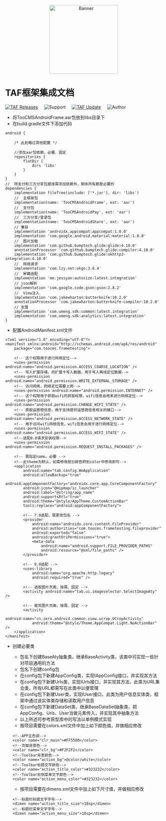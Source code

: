 <p align="center">
  <img src="https://avatars3.githubusercontent.com/u/38806334?s=400&u=b20d7b719e126e45e3d45c0ff04d0597ae3ed703&v=4" width="220" height="220" alt="Banner" />
</p>

# TAF框架集成文档

[![TAF Releases](https://img.shields.io/badge/Download-4.4.3-4BC51D.svg)](https://raw.githubusercontent.com/TooCMS-AIHP/TAFIntegrationAndUpdate/master/TooCMSAndroidFrame.aar)&#160;&#160;&#160;&#160;&#160;![Support](https://img.shields.io/badge/API-14+-4BC51D.svg)&#160;&#160;&#160;&#160;&#160;[![TAF Update](https://img.shields.io/badge/Update-Record-4BC51D.svg)](https://github.com/TooCMS-AIHP/TAFIntegrationAndUpdate/releases)&#160;&#160;&#160;&#160;&#160;![Author](https://img.shields.io/badge/Author-Zero-4BC51D.svg)

- 将TooCMSAndroidFrame.aar包放到libs目录下
- 在build.gradle文件下添加代码

```
android {

    /* 此处略过其他配置 */

    //添加aar包依赖，必要、固定
    repositories {
        flatDir {
            dirs 'libs'
        }
    }
}
//  除支付和三方分享包是按需添加依赖外，剩余所有都是必要的
dependencies {
    implementation fileTree(include: ['*.jar'], dir: 'libs')
    //  主框架包
    implementation(name: 'TooCMSAndroidFrame', ext: 'aar')
    //  支付包
    implementation(name: 'TooCMSAndroidPay', ext: 'aar')
    //  三方分享/登录包
    implementation(name: 'TooCMSAndroidShare', ext: 'aar')
    // 兼容
    implementation 'androidx.appcompat:appcompat:1.0.0'
    implementation 'com.google.android.material:material:1.0.0'
    //  图片加载
    implementation 'com.github.bumptech.glide:glide:4.10.0'
    annotationProcessor 'com.github.bumptech.glide:compiler:4.10.0'
    implementation 'com.github.bumptech.glide:okhttp3-integration:4.10.0'
    //  网络请求
    implementation 'com.lzy.net:okgo:3.0.4'
    //  屏幕适配
    implementation 'me.jessyan:autosize:latest.integration'
    // json解析
    implementation 'com.google.code.gson:gson:2.8.2'
    //  View注入
    implementation 'com.jakewharton:butterknife:10.2.0'
    annotationProcessor 'com.jakewharton:butterknife-compiler:10.2.0'
    // 友盟
    implementation 'com.umeng.sdk:common:latest.integration'
    implementation 'com.umeng.sdk:analytics:latest.integration'
}
```

- 配置AndroidManifest.xml文件

```
<?xml version="1.0" encoding="utf-8"?>
<manifest xmlns:android="http://schemas.android.com/apk/res/android"
    package="com.toocms.frametesting">

    <!-- 这个权限用于进行网络定位-->
    <uses-permission android:name="android.permission.ACCESS_COARSE_LOCATION" />
    <!-- 写入扩展存储，向扩展卡写入数据，用于写入离线定位数据-->
    <uses-permission android:name="android.permission.WRITE_EXTERNAL_STORAGE" />
    <!-- 访问网络，网络定位需要上网-->
    <uses-permission android:name="android.permission.INTERNET" />
    <!-- 这个权限用于获取wifi的获取权限，wifi信息会用来进行网络定位-->
    <uses-permission android:name="android.permission.CHANGE_WIFI_STATE" />
    <!-- 获取运营商信息，用于支持提供运营商信息相关的接口-->
    <uses-permission android:name="android.permission.ACCESS_NETWORK_STATE" />
    <!-- 用于访问wifi网络信息，wifi信息会用于进行网络定位-->
    <uses-permission android:name="android.permission.ACCESS_WIFI_STATE" />
    <!--适配8.0请求安装权限-->
    <uses-permission android:name="android.permission.REQUEST_INSTALL_PACKAGES" />

    <!-- 需指定name，必要 -->
    <!--此theme为默认，如需修改部分颜色转到color中修改即可-->
    <application
        android:name="tab.config.WeApplication"
        android:allowBackup="true"
		android:appComponentFactory="androidx.core.app.CoreComponentFactory"
        android:icon="@mipmap/ic_launcher"
        android:label="@string/app_name"
        android:supportsRtl="true"
        android:theme="@style/AppTheme.CustomActionBar"
		tools:replace="android:appComponentFactory">

		<!-- 7.0适配，需更改包名 -->
        <provider
            android:name="androidx.core.content.FileProvider"
            android:authorities="com.toocms.frametesting.fileprovider"
            android:exported="false"
            android:grantUriPermissions="true">
            <meta-data
                android:name="android.support.FILE_PROVIDER_PATHS"
                android:resource="@xml/file_paths" />
        </provider>

		<!-- 9.0适配 -->
        <uses-library
            android:name="org.apache.http.legacy"
            android:required="true" />

        <!-- 选取图片页面，按需、固定 -->
        <activity android:name="tab.ui.imageselector.SelectImageAty" />

        <!-- 裁剪图片页面，按需、固定 -->
        <activity
            android:name="cn.zero.android.common.view.ucrop.UCropActivity"
            android:theme="@style/Theme.AppCompat.Light.NoActionBar" />
    </application>
</manifest>
```
- 创建必要类

   * 包名下创建BaseAty抽象类，继承BaseActivity类，该类中可实现一些针对项目通用的方法
   * 包名下创建config包
   * 在config包下新建AppConfig类，实现IAppConfig接口，并实现其方法
   * 在config包下新建Urls类，实现IUrls接口，并实现其方法，此类为URL集合类，所有URL都需写在此类中以便管理
   * 在config包下新建User类，实现IUser接口，此类为用户信息实体类，框架中通过该实体类存储和读取用户信息
   * 在config包下新建DataSet类，继承BaseDataSet抽象类，把AppConfig、Urls、User当做元素传入，并实现其中抽象方法
   * 以上所述可参考原型库中的写法以单例模式实现
   * 按项目需要在colors.xml文件中加上如下颜色值，并做相应修改

   ```
   <!--APP主色调-->
   <color name="clr_main">#FF5500</color>
   <!--页面背景色-->
   <color name="clr_bg">#F2F2F2</color>
   <!--Toolbar背景颜色-->
   <color name="action_bg">@color/white</color>
   <!--Toolbar标题文字颜色-->
   <color name="action_title_color">#323232</color>
   <!--Toolbar右侧菜单文字颜色-->
   <color name="action_menu_color">#323232</color>
   ```
   * 按项目需要在dimens.xml文件中加上如下尺寸值，并做相应修改
   ```
   <!--标题栏标题文字字号-->
   <dimen name="action_title_size">18sp</dimen>
   <!--标题栏菜单文字字号-->
   <dimen name="action_menu_size">16sp</dimen>
   ```
